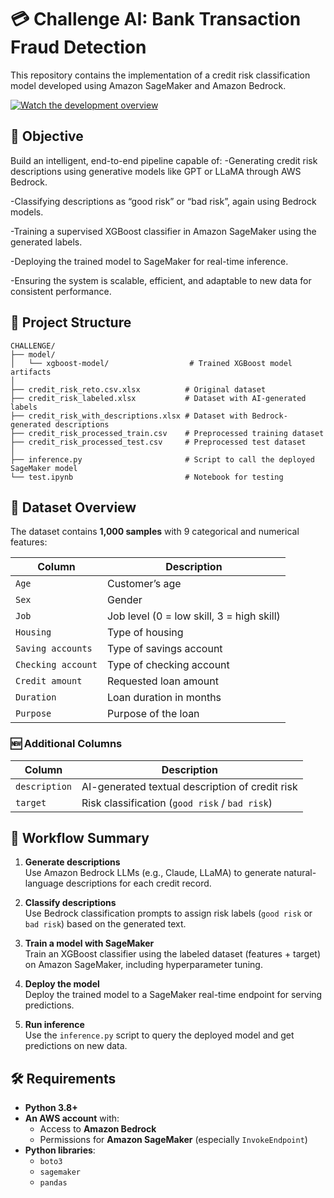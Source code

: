 # 💳 Challenge AI: Bank Transaction Fraud Detection
This repository contains the implementation of a credit risk classification model developed using Amazon SageMaker and Amazon Bedrock.

[![Watch the development overview](https://img.shields.io/badge/Watch%20on-YouTube-red?logo=youtube&logoColor=white)](https://youtu.be/wYHicxTEm5Y)


## 🎯 Objective
Build an intelligent, end-to-end pipeline capable of:
-Generating credit risk descriptions using generative models like GPT or LLaMA through AWS Bedrock.

-Classifying descriptions as “good risk” or “bad risk”, again using Bedrock models.

-Training a supervised XGBoost classifier in Amazon SageMaker using the generated labels.

-Deploying the trained model to SageMaker for real-time inference.

-Ensuring the system is scalable, efficient, and adaptable to new data for consistent performance.

## 📁 Project Structure

```
CHALLENGE/
├── model/
│   └── xgboost-model/                  # Trained XGBoost model artifacts
│
├── credit_risk_reto.csv.xlsx          # Original dataset
├── credit_risk_labeled.xlsx           # Dataset with AI-generated labels
├── credit_risk_with_descriptions.xlsx # Dataset with Bedrock-generated descriptions
├── credit_risk_processed_train.csv    # Preprocessed training dataset
├── credit_risk_processed_test.csv     # Preprocessed test dataset
│
├── inference.py                       # Script to call the deployed SageMaker model
└── test.ipynb                         # Notebook for testing
```

## 🧪 Dataset Overview

The dataset contains **1,000 samples** with 9 categorical and numerical features:

| Column            | Description                                   |
|-------------------|-----------------------------------------------|
| `Age`             | Customer’s age                                |
| `Sex`             | Gender                                        |
| `Job`             | Job level (0 = low skill, 3 = high skill)     |
| `Housing`         | Type of housing                               |
| `Saving accounts` | Type of savings account                       |
| `Checking account`| Type of checking account                      |
| `Credit amount`   | Requested loan amount                         |
| `Duration`        | Loan duration in months                       |
| `Purpose`         | Purpose of the loan                           |

### 🆕 Additional Columns

| Column        | Description                                         |
|----------------|-----------------------------------------------------|
| `description` | AI-generated textual description of credit risk      |
| `target`      | Risk classification (`good risk` / `bad risk`)       |

## 🚀 Workflow Summary

1. **Generate descriptions**  
   Use Amazon Bedrock LLMs (e.g., Claude, LLaMA) to generate natural-language descriptions for each credit record.

2. **Classify descriptions**  
   Use Bedrock classification prompts to assign risk labels (`good risk` or `bad risk`) based on the generated text.

3. **Train a model with SageMaker**  
   Train an XGBoost classifier using the labeled dataset (features + target) on Amazon SageMaker, including hyperparameter tuning.

4. **Deploy the model**  
   Deploy the trained model to a SageMaker real-time endpoint for serving predictions.

5. **Run inference**  
   Use the `inference.py` script to query the deployed model and get predictions on new data.

## 🛠 Requirements

- **Python 3.8+**
- **An AWS account** with:
  - Access to **Amazon Bedrock**
  - Permissions for **Amazon SageMaker** (especially `InvokeEndpoint`)
- **Python libraries**:
  - `boto3`
  - `sagemaker`
  - `pandas`



